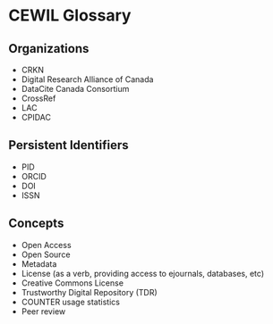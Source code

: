 # CEWIL Glossary


## Organizations

- CRKN
- Digital Research Alliance of Canada
- DataCite Canada Consortium
- CrossRef
- LAC
- CPIDAC

## Persistent Identifiers

- PID
- ORCID
- DOI
- ISSN

## Concepts

- Open Access
- Open Source
- Metadata
- License (as a verb, providing access to ejournals, databases, etc)
- Creative Commons License
- Trustworthy Digital Repository (TDR)
- COUNTER usage statistics
- Peer review
